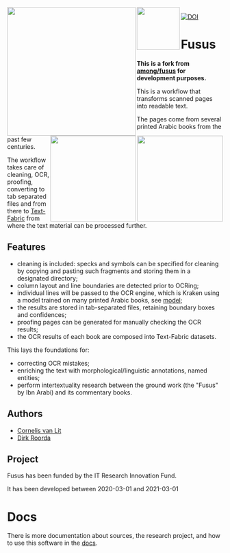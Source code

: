 <div>
<img src="fusus/docs/images/fusus-small.png" align="left" width="300"/>
<img src="fusus/docs/images/tf-small.png" align="left" width="100"/>
<img src="fusus/docs/images/uu.png" align="right" width="200"/>
<img src="fusus/docs/images/dans.png" align="right" width="200"/>
</div>

[![DOI](https://zenodo.org/badge/DOI/10.5281/zenodo.4309884.svg)](https://doi.org/10.5281/zenodo.4309884)

# Fusus

**This is a fork from [among/fusus](https://github.com/among/fusus) for development purposes.**

This is a workflow that transforms scanned pages into readable text.

The pages come from several printed Arabic books from the past few centuries.

The workflow takes care of cleaning, OCR, proofing, converting to tab separated files
and from there to
[Text-Fabric](https://github.com/annotation/text-fabric)
from where the text material can be processed further.

## Features

* cleaning is included:
  specks and symbols can be specified for cleaning by copying and pasting such fragments
  and storing them in a designated directory;
* column layout and line boundaries are detected prior to OCRing;
* individual lines will be passed to the OCR engine, which is Kraken using a model trained
  on many printed Arabic books, see [model](https://among.github.io/fusus/about/model.html);
* the results are stored in tab-separated files, retaining boundary boxes and confidences;
* proofing pages can be generated for manually checking the OCR results;
* the OCR results of each book are composed into Text-Fabric datasets.

This lays the foundations for:

* correcting OCR mistakes;
* enriching the text with morphological/linguistic annotations, named entities;
* perform intertextuality research between the ground work (the "Fusus" by Ibn Arabi)
  and its commentary books.

## Authors

*   [Cornelis van Lit](https://digitalorientalist.com/about-cornelis-van-lit/)
*   [Dirk Roorda](https://www.annotation.nl)

## Project

Fusus has been funded by the IT Research Innovation Fund.

It has been developed between 2020-03-01 and 2021-03-01

# Docs

There is more documentation about sources, the research project, and how to use
this software in the
[docs](https://among.github.io/fusus/).
